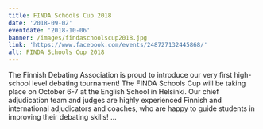 ```yaml
---
title: FINDA Schools Cup 2018
date: '2018-09-02'
eventdate: '2018-10-06'
banner: /images/findaschoolscup2018.jpg
link: 'https://www.facebook.com/events/248727132445868/'
alt: FINDA Schools Cup 2018
---
```

The Finnish Debating Association is proud to introduce our very first high-school level debating tournament! The FINDA Schools Cup will be taking place on October 6-7 at the English School in Helsinki. Our chief adjudication team and judges are highly experienced Finnish and international adjudicators and coaches, who are happy to guide students in improving their debating skills! ...
